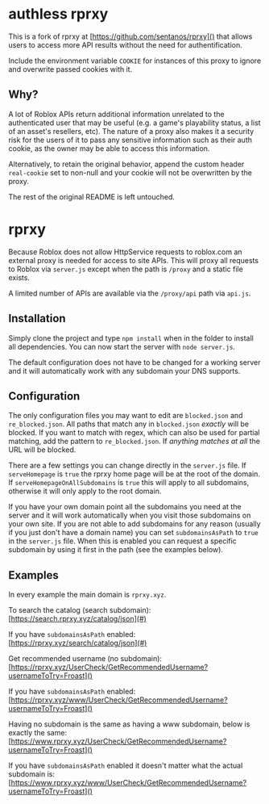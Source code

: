 # authless rprxy

This is a fork of rprxy at [https://github.com/sentanos/rprxy]() that allows users to access more API results without the need for authentification.

Include the environment variable `COOKIE` for instances of this proxy to ignore and overwrite passed cookies with it.

## Why?
A lot of Roblox APIs return additional information unrelated to the authenticated user that may be useful (e.g. a game's playability status, a list of an asset's resellers, etc). The nature of a proxy also makes it a security risk for the users of it to pass any sensitive information such as their auth cookie, as the owner may be able to access this information.

Alternatively, to retain the original behavior, append the custom header `real-cookie` set to non-null and your cookie will not be overwritten by the proxy.

The rest of the original README is left untouched.

# rprxy

Because Roblox does not allow HttpService requests to roblox.com an external proxy is needed for access to site APIs.
This will proxy all requests to Roblox via `server.js` except when the path is `/proxy` and a static file exists.

A limited number of APIs are available via the `/proxy/api` path via `api.js`.

## Installation

Simply clone the project and type `npm install` when in the folder to install all dependencies. You can now start the server with `node server.js`.

The default configuration does not have to be changed for a working server and it will automatically work with any subdomain your DNS supports.

## Configuration

The only configuration files you may want to edit are `blocked.json` and `re_blocked.json`.
All paths that match any in `blocked.json` _exactly_ will be blocked. If you want to match with regex, which can also be used for partial matching, add the pattern to `re_blocked.json`. If _anything matches at all_ the URL will be blocked.

There are a few settings you can change directly in the `server.js` file. If `serveHomepage` is `true` the rprxy home page will be at the root of the domain. If `serveHomepageOnAllSubdomains` is `true` this will apply to all subdomains, otherwise it will only apply to the root domain.

If you have your own domain point all the subdomains you need at the server and it will work automatically when you visit those subdomains on your own site.
If you are not able to add subdomains for any reason (usually if you just don't have a domain name) you can set `subdomainsAsPath` to `true` in the `server.js` file.
When this is enabled you can request a specific subdomain by using it first in the path (see the examples below).

## Examples
In every example the main domain is `rprxy.xyz`.

To search the catalog (search subdomain):  
[https://search.rprxy.xyz/catalog/json](#)

If you have `subdomainsAsPath` enabled:  
[https://rprxy.xyz/search/catalog/json](#)

Get recommended username (no subdomain):  
[https://rprxy.xyz/UserCheck/GetRecommendedUsername?usernameToTry=Froast]()

If you have `subdomainsAsPath` enabled:  
[https://rprxy.xyz/www/UserCheck/GetRecommendedUsername?usernameToTry=Froast]()

Having no subdomain is the same as having a www subdomain, below is exactly the same:  
[https://www.rprxy.xyz/UserCheck/GetRecommendedUsername?usernameToTry=Froast]()

If you have `subdomainsAsPath` enabled it doesn't matter what the actual subdomain is:  
[https://www.rprxy.xyz/www/UserCheck/GetRecommendedUsername?usernameToTry=Froast]()
